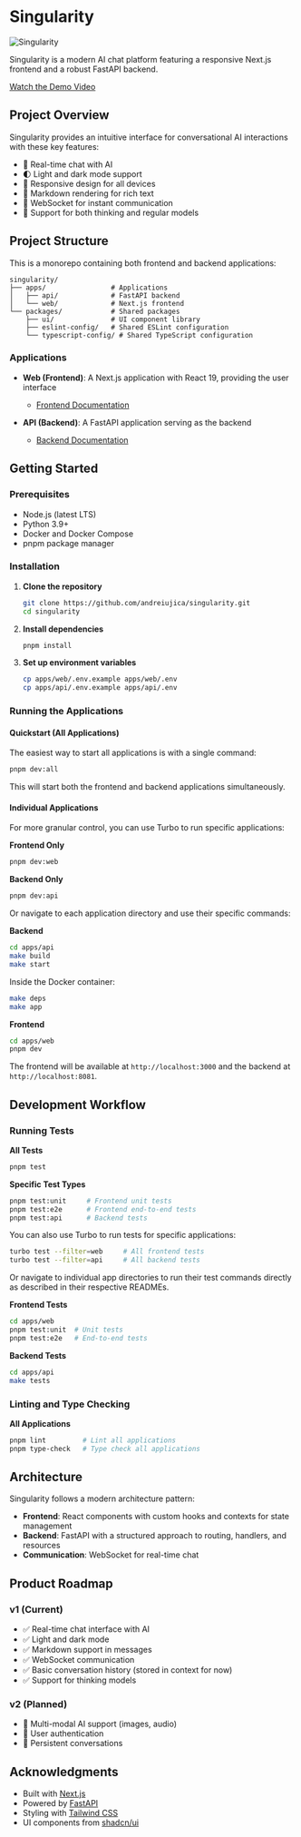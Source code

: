 # Singularity

![Singularity](https://via.placeholder.com/800x400?text=Singularity)

Singularity is a modern AI chat platform featuring a responsive Next.js frontend and a robust FastAPI backend.

[Watch the Demo Video](https://www.youtube.com/watch?v=uyTWpYqRdBI)

## Project Overview

Singularity provides an intuitive interface for conversational AI interactions with these key features:

- 💬 Real-time chat with AI
- 🌓 Light and dark mode support
- 📱 Responsive design for all devices
- 📝 Markdown rendering for rich text
- 🔄 WebSocket for instant communication
- 🧠 Support for both thinking and regular models


## Project Structure

This is a monorepo containing both frontend and backend applications:

```
singularity/
├── apps/                # Applications
│   ├── api/             # FastAPI backend
│   └── web/             # Next.js frontend
└── packages/            # Shared packages
    ├── ui/              # UI component library
    ├── eslint-config/   # Shared ESLint configuration
    └── typescript-config/ # Shared TypeScript configuration
```

### Applications

- **Web (Frontend)**: A Next.js application with React 19, providing the user interface
  - [Frontend Documentation](apps/web/README.md)

- **API (Backend)**: A FastAPI application serving as the backend
  - [Backend Documentation](apps/api/README.md)

## Getting Started

### Prerequisites

- Node.js (latest LTS)
- Python 3.9+
- Docker and Docker Compose
- pnpm package manager

### Installation

1. **Clone the repository**
   ```bash
   git clone https://github.com/andreiujica/singularity.git
   cd singularity
   ```

2. **Install dependencies**
   ```bash
   pnpm install
   ```

3. **Set up environment variables**
   ```bash
   cp apps/web/.env.example apps/web/.env
   cp apps/api/.env.example apps/api/.env
   ```

### Running the Applications

#### Quickstart (All Applications)
The easiest way to start all applications is with a single command:
```bash
pnpm dev:all
```

This will start both the frontend and backend applications simultaneously.

#### Individual Applications
For more granular control, you can use Turbo to run specific applications:

**Frontend Only**
```bash
pnpm dev:web
```

**Backend Only**
```bash
pnpm dev:api
```

Or navigate to each application directory and use their specific commands:

**Backend**
```bash
cd apps/api
make build
make start
```
Inside the Docker container:
```bash
make deps
make app
```

**Frontend**
```bash
cd apps/web
pnpm dev
```

The frontend will be available at `http://localhost:3000` and the backend at `http://localhost:8081`.

## Development Workflow

### Running Tests

**All Tests**
```bash
pnpm test
```

**Specific Test Types**
```bash
pnpm test:unit     # Frontend unit tests
pnpm test:e2e      # Frontend end-to-end tests
pnpm test:api      # Backend tests
```

You can also use Turbo to run tests for specific applications:
```bash
turbo test --filter=web     # All frontend tests
turbo test --filter=api     # All backend tests
```

Or navigate to individual app directories to run their test commands directly as described in their respective READMEs.

**Frontend Tests**
```bash
cd apps/web
pnpm test:unit  # Unit tests
pnpm test:e2e   # End-to-end tests
```

**Backend Tests**
```bash
cd apps/api
make tests
```

### Linting and Type Checking

**All Applications**
```bash
pnpm lint         # Lint all applications
pnpm type-check   # Type check all applications
```

## Architecture

Singularity follows a modern architecture pattern:

- **Frontend**: React components with custom hooks and contexts for state management
- **Backend**: FastAPI with a structured approach to routing, handlers, and resources
- **Communication**: WebSocket for real-time chat

## Product Roadmap

### v1 (Current)
- ✅ Real-time chat interface with AI
- ✅ Light and dark mode
- ✅ Markdown support in messages
- ✅ WebSocket communication
- ✅ Basic conversation history (stored in context for now)
- ✅ Support for thinking models

### v2 (Planned)
- 🔄 Multi-modal AI support (images, audio)
- 🔄 User authentication
- 🔄 Persistent conversations

## Acknowledgments

- Built with [Next.js](https://nextjs.org/)
- Powered by [FastAPI](https://fastapi.tiangolo.com/)
- Styling with [Tailwind CSS](https://tailwindcss.com/)
- UI components from [shadcn/ui](https://ui.shadcn.com/)
